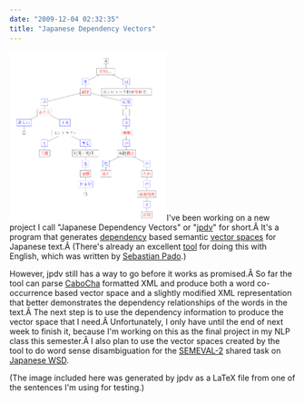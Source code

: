 ```yaml
---
date: "2009-12-04 02:32:35"
title: "Japanese Dependency Vectors"
---
```

<a href="jpdv-tree11.png"><img class="alignleft size-medium wp-image-136" title="Japanese Dependency Tree" src="jpdv-tree11.png" alt="" width="277" height="300" /></a>I've been working on a new project I call "Japanese Dependency Vectors" or "<a href="http://github.com/vaelen/jpdv" target="_blank">jpdv</a>" for short.Â  It's a program that generates <a href="http://en.wikipedia.org/wiki/Dependency_grammar" target="_blank">dependency</a> based semantic <a href="http://en.wikipedia.org/wiki/Vector_space_model" target="_blank">vector spaces</a> for Japanese text.Â  (There's already an excellent <a href="http://www.nlpado.de/~sebastian/dv.html" target="_blank">tool</a> for doing this with English, which was written by <a href="http://www.nlpado.de/~sebastian/software.html" target="_blank">Sebastian Pado</a>.)

However, jpdv still has a way to go before it works as promised.Â  So far the tool can parse <a href="http://chasen.org/~taku/software/cabocha/" target="_blank">CaboCha</a> formatted XML and produce both a word co-occurrence based vector space and a slightly modified XML representation that better demonstrates the dependency relationships of the words in the text.Â  The next step is to use the dependency information to produce the vector space that I need.Â  Unfortunately, I only have until the end of next week to finish it, because I'm working on this as the final project in my NLP class this semester.Â  I also plan to use the vector spaces created by the tool to do word sense disambiguation for the <a href="http://semeval2.fbk.eu/" target="_blank">SEMEVAL-2</a> shared task on <a href="http://lr-www.pi.titech.ac.jp/wsd.html" target="_blank">Japanese WSD</a>.

(The image included here was generated by jpdv as a LaTeX file from one of the sentences I'm using for testing.)

